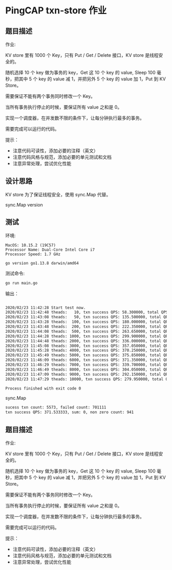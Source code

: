 # PingCAP txn-store 作业

## 题目描述

作业:

KV store 里有 1000 个 Key，只有 Put / Get / Delete 接口，KV store 是线程安全的。

随机选择 10 个 key 做为事务的 key，Get 这 10 个 key 的 value, Sleep 100 毫秒，把其中 5 个 key 的 value 减 1，并把另外 5 个 key 的 value 加 1，Put 到 KV Store。

需要保证不能有两个事务同时修改一个 Key。

当所有事务执行停止的时候，要保证所有 value 之和是 0。

实现一个调度器，在并发数不限的条件下，让每分钟执行最多的事务。

需要完成可以运行的代码。


提示：
* 注意代码可读性，添加必要的注释（英文）
* 注意代码风格与规范，添加必要的单元测试和文档
* 注意异常处理，尝试优化性能


## 设计思路

KV store 为了保证线程安全，使用 sync.Map 代替。

sync.Map
version


## 测试

环境:
```
MacOS: 10.15.2 (19C57)
Processor Name:	Dual-Core Intel Core i7
Processor Speed: 1.7 GHz

go version go1.13.8 darwin/amd64
```

测试命令:
```bash
go run main.go
```

输出：
```bash

2020/02/23 11:42:28 Start test now.
2020/02/23 11:42:48 theads:   10, txn success QPS: 58.300000, total QPS: 97.000000, sum: 0, non zero count: 887
2020/02/23 11:43:08 theads:   50, txn success QPS: 135.500000, total QPS: 485.000000, sum: 0, non zero count: 928
2020/02/23 11:43:28 theads:  100, txn success QPS: 180.000000, total QPS: 975.000000, sum: 0, non zero count: 934
2020/02/23 11:43:48 theads:  200, txn success QPS: 222.350000, total QPS: 1950.000000, sum: 0, non zero count: 937
2020/02/23 11:44:08 theads:  500, txn success QPS: 263.650000, total QPS: 4937.600000, sum: 0, non zero count: 942
2020/02/23 11:44:28 theads: 1000, txn success QPS: 299.900000, total QPS: 9909.100000, sum: 0, non zero count: 947
2020/02/23 11:44:48 theads: 2000, txn success QPS: 336.000000, total QPS: 19717.700000, sum: 0, non zero count: 934
2020/02/23 11:45:08 theads: 3000, txn success QPS: 357.050000, total QPS: 29337.900000, sum: 0, non zero count: 941
2020/02/23 11:45:28 theads: 4000, txn success QPS: 370.250000, total QPS: 38840.300000, sum: 0, non zero count: 961
2020/02/23 11:45:49 theads: 5000, txn success QPS: 375.850000, total QPS: 47972.150000, sum: 0, non zero count: 947
2020/02/23 11:46:09 theads: 6000, txn success QPS: 371.350000, total QPS: 55009.200000, sum: 0, non zero count: 953
2020/02/23 11:46:29 theads: 7000, txn success QPS: 339.700000, total QPS: 56266.400000, sum: 0, non zero count: 947
2020/02/23 11:46:49 theads: 8000, txn success QPS: 304.050000, total QPS: 55155.600000, sum: 0, non zero count: 945
2020/02/23 11:47:09 theads: 9000, txn success QPS: 292.150000, total QPS: 55123.850000, sum: 0, non zero count: 943
2020/02/23 11:47:29 theads: 10000, txn success QPS: 279.950000, total QPS: 55048.450000, sum: 0, non zero count: 947

Process finished with exit code 0


```


sync.Map

```bash
sucess txn count: 5573, failed count: 701111
txn success QPS: 371.533333, sum: 0, non zero count: 941
```


## 题目描述

作业:

KV store 里有 1000 个 Key，只有 Put / Get / Delete 接口，KV store 是线程安全的。

随机选择 10 个 key 做为事务的 key，Get 这 10 个 key 的 value, Sleep 100 毫秒，把其中 5 个 key 的 value 减 1，并把另外 5 个 key 的 value 加 1，Put 到 KV Store。

需要保证不能有两个事务同时修改一个 Key。

当所有事务执行停止的时候，要保证所有 value 之和是 0。

实现一个调度器，在并发数不限的条件下，让每分钟执行最多的事务。

需要完成可以运行的代码。


提示：
* 注意代码可读性，添加必要的注释（英文）
* 注意代码风格与规范，添加必要的单元测试和文档
* 注意异常处理，尝试优化性能



